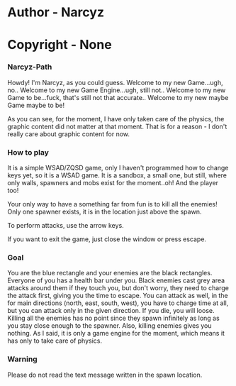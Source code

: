 # Author - Narcyz
# Copyright - None

### Narcyz-Path

Howdy! I'm Narcyz, as you could guess. 
Welcome to my new Game...ugh, no..
Welcome to my new Game Engine...ugh, still not..
Welcome to my new Game to be...fuck, that's still not that accurate..
Welcome to my new maybe Game maybe to be!

As you can see, for the moment, I have only taken care of the physics, the graphic content did not matter at that moment.
That is for a reason - I don't really care about graphic content for now. 


### How to play
It is a simple WSAD/ZQSD game, only I haven't programmed how to change keys yet, so it is a WSAD game.
It is a sandbox, a small one, but still, where only walls, spawners and mobs exist for the moment..oh! And the player too!

Your only way to have a something far from fun is to kill all the enemies! Only one spawner exists, it is in the location just
above the spawn.

To perform attacks, use the arrow keys. 

If you want to exit the game, just close the window or press escape.


### Goal
You are the blue rectangle and your enemies are the black rectangles. Everyone of you has a health bar under you. 
Black enemies cast grey area attacks around them if they touch you, but don't worry, they need to charge the attack first,
giving you the time to escape. You can attack as well, in the for main directions (north, east, south, west), you have to
charge time at all, but you can attack only in the given direction. 
If you die, you will loose. Killing all the enemies has no point since they spawn infinitely as long as you stay close enough 
to the spawner. 
Also, killing enemies gives you nothing. 
As I said, it is only a game engine for the moment, which means it has only to take care of physics.


### Warning
Please do not read the text message written in the spawn location.